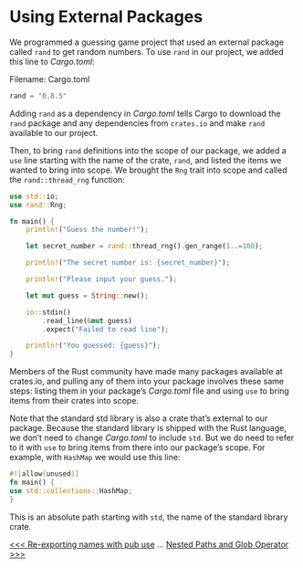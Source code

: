 # Using External Packages

We programmed a guessing game project that used an external package called `rand` to get random numbers. To use `rand` in our project, we added this line to *Cargo.toml*:

Filename: Cargo.toml

```rs
rand = "0.8.5"
```

Adding `rand` as a dependency in *Cargo.toml* tells Cargo to download the `rand` package and any dependencies from `crates.io` and make `rand` available to our project.

Then, to bring `rand` definitions into the scope of our package, we added a `use` line starting with the name of the crate, `rand`, and listed the items we wanted to bring into scope. We brought the `Rng` trait into scope and called the `rand::thread_rng` function:

```rs
use std::io;
use rand::Rng;

fn main() {
    println!("Guess the number!");

    let secret_number = rand::thread_rng().gen_range(1..=100);

    println!("The secret number is: {secret_number}");

    println!("Please input your guess.");

    let mut guess = String::new();

    io::stdin()
        .read_line(&mut guess)
        .expect("Failed to read line");

    println!("You guessed: {guess}");
}
```

Members of the Rust community have made many packages available at crates.io, and pulling any of them into your package involves these same steps: listing them in your package’s *Cargo.toml* file and using `use` to bring items from their crates into scope.

Note that the standard std library is also a crate that’s external to our package. Because the standard library is shipped with the Rust language, we don’t need to change *Cargo.toml* to include `std`. But we do need to refer to it with `use` to bring items from there into our package’s scope. For example, with `HashMap` we would use this line:

```rs
#![allow(unused)]
fn main() {
use std::collections::HashMap;
}
```

This is an absolute path starting with `std`, the name of the standard library crate.

[<<< Re-exporting names with pub use](103-re-exporting-names-with-pub-use.md) ... [Nested Paths and Glob Operator >>>](05-nested-paths-and-glob-operator.md)